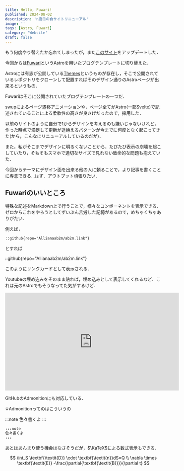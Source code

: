 ```yaml
---
title: Hello, Fuwari!
published: 2024-08-02
description: 'n度目の自サイトリニューアル'
image: ''
tags: [Astro, Fuwari]
category: 'Website'
draft: false
---
```


もう何度やり替えたか忘れてしまったが，また[このサイト](https://ab2m.link)をアップデートした．

今回からは[Fuwari](https://github.com/saicaca/fuwari)というAstroを用いたブログテンプレートに切り替えた．

Astroには有志が公開している[Themes](https://astro.build/themes/)というものが存在し，そこで公開されているレポジトリをクローンして配置すればそのデザイン通りのAstroページが出来るというもの．

Fuwariはそこに公開されていたブログテンプレートの一つだ．

swupによるページ遷移アニメーションや，ページ全てがAstro(一部Svelte)で記述されていることによる柔軟性の高さが良さげだったので，採用した．

以前のサイトのように自分で1からデザインを考えるのも嫌いじゃないけれど，作った時点で満足して更新が途絶えるパターンが今までに何度となく起こってきた(から，こんなにリニューアルしているのだが)．

また，私がそこまでデザインに明るくないことから，たびたび表示の崩壊を起こしていたり，そもそもスマホで適切なサイズで見れない致命的な問題も抱えていた．

今回からテーマにデザイン面を出来る他の人に頼ることで，より記事を書くことに専念できる...はず．アウトプット頑張りたい．

## Fuwariのいいところ

特殊な記述をMarkdown上で行うことで，様々なコンポーネントを表示できる．ゼロからこれをやろうとしてずいぶん苦労した記憶があるので，めちゃくちゃありがたい．

例えば，

```markdown
::github{repo="Allianaab2m/ab2m.link"}
```

とすれば

::github{repo="Allianaab2m/ab2m.link"}

このようにリンクカードとして表示される．

Youtubeの埋め込みをそのまま貼れば，埋め込みとして表示してくれるなど．これは元のAstroでもそうなってた気がするけど．

<iframe width="560" height="315" src="https://www.youtube.com/embed/VV4-ZgAfCP8?si=VeyI0Rh6VPu3AwPU" title="YouTube video player" frameborder="0" allow="accelerometer; autoplay; clipboard-write; encrypted-media; gyroscope; picture-in-picture; web-share" referrerpolicy="strict-origin-when-cross-origin" allowfullscreen></iframe>

GitHubのAdmonitionにも対応している．

↓Admonitionってのはこういうの

:::note
色々書くよ
:::

```markdown
:::note
色々書くよ
:::
```

あとはあんまり使う機会はなさそうだが，$\KaTeX$による数式表示もできる．

$$
  \int_S \textbf{\textit{D}} \cdot \textbf{\textit{n}}dS=Q \\
  \nabla \times \textbf{\textit{E}}  -\frac{\partial{\textbf{\textit{B}}}}{\partial t}
$$
